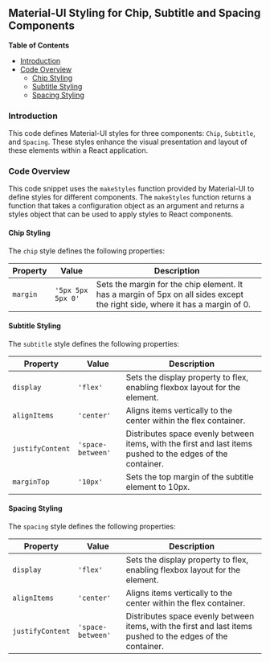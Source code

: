 ## Material-UI Styling for Chip, Subtitle and Spacing Components

**Table of Contents**

- [Introduction](#introduction)
- [Code Overview](#code-overview)
  - [Chip Styling](#chip-styling)
  - [Subtitle Styling](#subtitle-styling)
  - [Spacing Styling](#spacing-styling)

### Introduction 

This code defines Material-UI styles for three components: `Chip`, `Subtitle`, and `Spacing`. These styles enhance the visual presentation and layout of these elements within a React application.

### Code Overview

This code snippet uses the `makeStyles` function provided by Material-UI to define styles for different components. The `makeStyles` function returns a function that takes a configuration object as an argument and returns a styles object that can be used to apply styles to React components.

#### Chip Styling

The `chip` style defines the following properties:

| Property | Value | Description |
|---|---|---|
| `margin` | `'5px 5px 5px 0'` | Sets the margin for the chip element. It has a margin of 5px on all sides except the right side, where it has a margin of 0. |

#### Subtitle Styling

The `subtitle` style defines the following properties:

| Property | Value | Description |
|---|---|---|
| `display` | `'flex'` | Sets the display property to flex, enabling flexbox layout for the element. |
| `alignItems` | `'center'` | Aligns items vertically to the center within the flex container. |
| `justifyContent` | `'space-between'` | Distributes space evenly between items, with the first and last items pushed to the edges of the container. |
| `marginTop` | `'10px'` | Sets the top margin of the subtitle element to 10px. |

#### Spacing Styling

The `spacing` style defines the following properties:

| Property | Value | Description |
|---|---|---|
| `display` | `'flex'` | Sets the display property to flex, enabling flexbox layout for the element. |
| `alignItems` | `'center'` | Aligns items vertically to the center within the flex container. |
| `justifyContent` | `'space-between'` | Distributes space evenly between items, with the first and last items pushed to the edges of the container. | 
